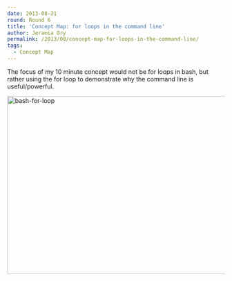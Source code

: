 ```yaml
---
date: 2013-08-21
round: Round 6
title: 'Concept Map: for loops in the command line'
author: Jeramia Ory
permalink: /2013/08/concept-map-for-loops-in-the-command-line/
tags:
  - Concept Map
---
```

The focus of my 10 minute concept would not be for loops in bash, but rather using the for loop to demonstrate why the command line is useful/powerful.

[<img class="aligncenter size-large wp-image-4000" alt="bash-for-loop" src="/software-carpentry-training-website/uploads/2013/08/bash-for-loop-1024x598.jpeg" width="707" height="412" />][1]

 [1]: /software-carpentry-training-website/uploads/2013/08/bash-for-loop.jpeg
